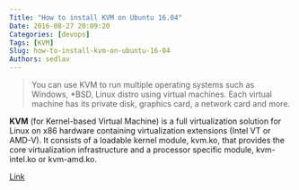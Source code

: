 ```yaml
---
Title: "How to install KVM on Ubuntu 16.04"
Date: 2016-08-27 20:09:20
Categories: [devops]
Tags: [KVM]
Slug: how-to-install-kvm-on-ubuntu-16-04
Authors: sedlav
---
```


> You can use KVM to run multiple operating systems such as Windows, *BSD, Linux distro using virtual machines. Each virtual machine has its private disk, graphics card, a network card and more.

**KVM** (for Kernel-based Virtual Machine) is a full virtualization solution for Linux on x86 hardware containing virtualization extensions (Intel VT or AMD-V). It consists of a loadable kernel module, kvm.ko, that provides the core virtualization infrastructure and a processor specific module, kvm-intel.ko or kvm-amd.ko.

[Link](http://www.cyberciti.biz/faq/installing-kvm-on-ubuntu-16-04-lts-server/)

